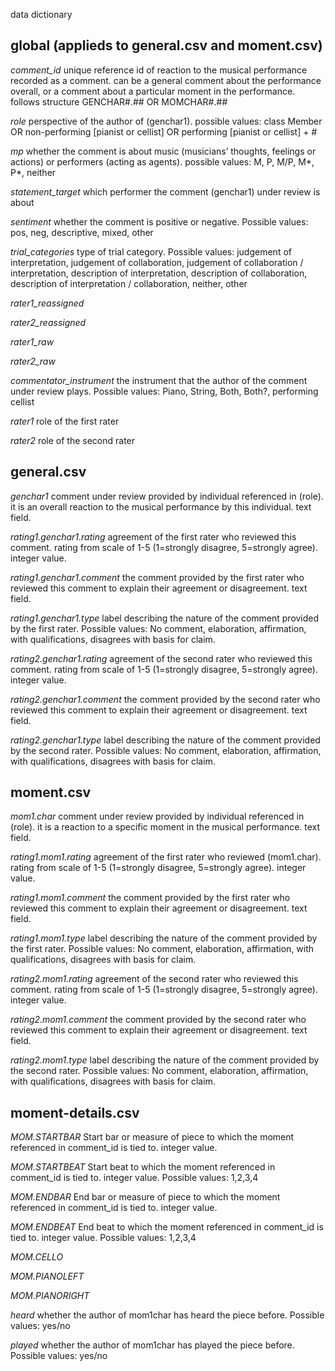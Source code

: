data dictionary

## global (applieds to general.csv and moment.csv)

*comment_id*
unique reference id of reaction to the musical performance recorded as a comment. can be a general comment about the performance overall, or a comment about a particular moment in the performance. follows structure GENCHAR#.## OR MOMCHAR#.##

*role*
perspective of the author of (genchar1). possible values: class Member OR non-performing [pianist or cellist] OR performing [pianist or cellist] + #

*mp*
whether the comment is about music (musicians’ thoughts, feelings or actions) or performers (acting as agents). possible values: M, P, M/P, M*, P*, neither

*statement_target*
which performer the comment (genchar1) under review is about

*sentiment*
whether the comment is positive or negative. Possible values: pos, neg, descriptive, mixed, other

*trial_categories*
type of trial category. Possible values: judgement of interpretation, judgement of collaboration, judgement of collaboration / interpretation, description of interpretation, description of collaboration, description of interpretation / collaboration, neither, other

*rater1_reassigned*

*rater2_reassigned*

*rater1_raw*

*rater2_raw*

*commentator_instrument*
the instrument that the author of the comment under review plays. Possible values: Piano, String, Both, Both?, performing cellist

*rater1*
role of the first rater

*rater2*
role of the second rater

## general.csv

*genchar1*
comment under review provided by individual referenced in (role). it is an overall reaction to the musical performance by this individual. text field.

*rating1.genchar1.rating*
agreement of the first rater who reviewed this comment. rating from scale of 1-5 (1=strongly disagree, 5=strongly agree). integer value.

*rating1.genchar1.comment*
the comment provided by the first rater who reviewed this comment to explain their agreement or disagreement. text field.

*rating1.genchar1.type*
label describing the nature of the comment provided by the first rater. Possible values: No comment, elaboration, affirmation, with qualifications, disagrees with basis for claim.

*rating2.genchar1.rating*
agreement of the second rater who reviewed this comment. rating from scale of 1-5 (1=strongly disagree, 5=strongly agree). integer value.

*rating2.genchar1.comment*
the comment provided by the second rater who reviewed this comment to explain their agreement or disagreement. text field.

*rating2.genchar1.type*
label describing the nature of the comment provided by the second rater. Possible values: No comment, elaboration, affirmation, with qualifications, disagrees with basis for claim.

## moment.csv

*mom1.char*
comment under review provided by individual referenced in (role). it is a reaction to a specific moment in the musical performance. text field.

*rating1.mom1.rating*
agreement of the first rater who reviewed (mom1.char). rating from scale of 1-5 (1=strongly disagree, 5=strongly agree). integer value.

*rating1.mom1.comment*
the comment provided by the first rater who reviewed this comment to explain their agreement or disagreement. text field.

*rating1.mom1.type*
label describing the nature of the comment provided by the first rater. Possible values: No comment, elaboration, affirmation, with qualifications, disagrees with basis for claim.

*rating2.mom1.rating*
agreement of the second rater who reviewed this comment. rating from scale of 1-5 (1=strongly disagree, 5=strongly agree). integer value.

*rating2.mom1.comment*
the comment provided by the second rater who reviewed this comment to explain their agreement or disagreement. text field.

*rating2.mom1.type*
label describing the nature of the comment provided by the second rater. Possible values: No comment, elaboration, affirmation, with qualifications, disagrees with basis for claim.

## moment-details.csv

*MOM.STARTBAR*
Start bar or measure of piece to which the moment referenced in comment_id is tied to. integer value.

*MOM.STARTBEAT*
Start beat to which the moment referenced in comment_id is tied to. integer value. Possible values: 1,2,3,4

*MOM.ENDBAR*
End bar or measure of piece to which the moment referenced in comment_id is tied to. integer value.

*MOM.ENDBEAT*
End beat to which the moment referenced in comment_id is tied to. integer value. Possible values: 1,2,3,4

*MOM.CELLO*

*MOM.PIANOLEFT*

*MOM.PIANORIGHT*

*heard*
whether the author of mom1char has heard the piece before. Possible values: yes/no

*played*
whether the author of mom1char has played the piece before. Possible values: yes/no
